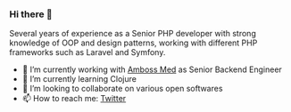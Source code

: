 ### Hi there 👋

Several years of experience as a Senior PHP developer with strong knowledge of OOP and design patterns, working with different PHP frameworks such as Laravel and Symfony. 

- 🔭 I’m currently working with [Amboss Med](https://amboss.com) as Senior Backend Engineer 
- 🌱 I’m currently learning Clojure
- 👯 I’m looking to collaborate on various open softwares
- 📫 How to reach me: [Twitter](https://twitter.com/terdia07)

<!--
**terdia/terdia** is a ✨ _special_ ✨ repository because its `README.md` (this file) appears on your GitHub profile.

Here are some ideas to get you started:

- 🔭 I’m currently working on ...
- 🌱 I’m currently learning ...
- 👯 I’m looking to collaborate on ...
- 🤔 I’m looking for help with ...
- 💬 Ask me about ...
- 📫 How to reach me: ...
- 😄 Pronouns: ...
- ⚡ Fun fact: ...
-->

